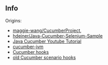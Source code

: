 Info
----

Origins: 

  * [maggie-wang/CucumberProject](https://github.com/maggie-wang/CucumberProject), 
  * [hdeiner/Java-Cucumber-Selenium-Sample](https://github.com/hdeiner/Java-Cucumber-Selenium-Sample)
  * [Java Cucumber Youtube Tutorial](https://www.youtube.com/watch?v=pD4B839qfos&list=PL_noPv5wmuO_t6yYbPfjwhJFOOcio89tI)
  * [cucumber-jvm](https://github.com/cucumber/cucumber-jvm)
  * [Cucumber hooks](https://sukesh15.gitbooks.io/cucumber-jvm-test-framework-)
  * [old Cucumber scenario hooks](http://zsoltfabok.com/blog/2012/09/cucumber-jvm-hooks/)
